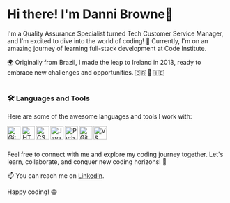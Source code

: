# Hi there! I'm Danni Browne👋

I'm a Quality Assurance Specialist turned Tech Customer Service Manager, and I'm excited to dive into the world of coding! 🚀 Currently, I'm on an amazing journey of learning full-stack development at Code Institute.

🌍 Originally from Brazil, I made the leap to Ireland in 2013, ready to embrace new challenges and opportunities. 🇧🇷 🛫 🇮🇪

#

### 🛠️ Languages and Tools

Here are some of the awesome languages and tools I work with:

<img align="left" alt="Git" width="30px" src="https://cdn.jsdelivr.net/gh/devicons/devicon/icons/git/git-original.svg" />
<img align="left" alt="HTML" width="30px" src="https://cdn.jsdelivr.net/gh/devicons/devicon/icons/html5/html5-plain.svg" />
<img align="left" alt="CSS" width="30px" src="https://cdn.jsdelivr.net/gh/devicons/devicon/icons/css3/css3-plain.svg" />
<img align="left" alt="JavaScript" width="30px" src="https://cdn.jsdelivr.net/gh/devicons/devicon/icons/javascript/javascript-plain.svg" />
<img align="left" alt="Python" width="30px" src="https://cdn.jsdelivr.net/gh/devicons/devicon/icons/python/python-plain.svg" />
<img align="left" alt="GitHub" width="30px" src="https://cdn.jsdelivr.net/gh/devicons/devicon/icons/github/github-original.svg" />
<img align="left" alt="VS Code" width="30px" src="https://cdn.jsdelivr.net/gh/devicons/devicon/icons/vscode/vscode-original.svg" />

<br />

#

Feel free to connect with me and explore my coding journey together. Let's learn, collaborate, and conquer new coding horizons! 🌟

📫 You can reach me on [LinkedIn](https://www.linkedin.com/in/dannibrowne/).

Happy coding! 😄
